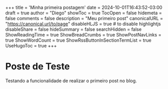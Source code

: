 +++
title = 'Minha primeira postagem'
date = 2024-10-01T16:43:52-03:00
draft = true
author = "Diego"
showToc = true
TocOpen = false
hidemeta = false
comments = false
description = "Meu primeiro post"
canonicalURL = "https://canonical.url/to/page"
disableHLJS = true # to disable highlightjs
disableShare = false
hideSummary = false
searchHidden = false
ShowReadingTime = true
ShowBreadCrumbs = true
ShowPostNavLinks = true
ShowWordCount = true
ShowRssButtonInSectionTermList = true
UseHugoToc = true
+++

# Poste de Teste
Testando a funcionalidade de realizar o primeiro post no blog.